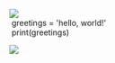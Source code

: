 ![](https://tinyurl.com/4yhr9p99)  
&nbsp;greetings = 'hello, world!'  
&nbsp;print(greetings)

![](https://tinyurl.com/4yhr9p99)
<!---
min-gau/min-gau is a ✨ special ✨ repository because its `README.md` (this file) appears on your GitHub profile.
You can click the Preview link to take a look at your changes.
--->
